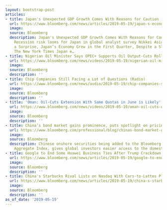 ```yaml
---
layout: bootstrap-post
articles:
- title: Japan's Unexpected GDP Growth Comes With Reasons for Caution - Bloomberg
  url: https://www.bloomberg.com/news/articles/2019-05-19/japan-s-economy-grows-in-first-quarter-despite-global-headwinds
  image: 
  source: Bloomberg
  description: Japan's Unexpected GDP Growth Comes With Reasons for Caution Bloomberg
    Recession risk looms for Japan in global analyst survey Nikkei Asian Review In
    a Surprise, Japan’s Economy Grew in the First Quarter, Despite a Slowdown in China
    The New York Times Japan e…
- title: Nigerian Oil Minister Says OPEC+ Supports Oil Output-Cuts Rollover
  url: https://www.bloomberg.com/news/videos/2019-05-19/nigerian-oil-minister-says-opec-supports-oil-output-cuts-rollover-video
  image: 
  source: Bloomberg
  description: ''
- title: Chip Companies Still Facing a Lot of Questions (Radio)
  url: https://www.bloomberg.com/news/audio/2019-05-19/chip-companies-still-facing-a-lot-of-questions-radio
  image: 
  source: Bloomberg
  description: ''
- title: 'Oman: Oil-Cuts Extension With Same Quotas in June is Likely'
  url: https://www.bloomberg.com/news/videos/2019-05-19/oman-oil-cuts-extension-with-same-quotas-in-june-is-likely-video
  image: 
  source: Bloomberg
  description: ''
- title: China’s bond market gains prominence, puts spotlight on pricing
  url: https://www.bloomberg.com/professional/blog/chinas-bond-market-gains-prominence/
  image: 
  source: Bloomberg
  description: Chinese onshore securities being added to the Bloomberg Barclays Global
    Aggregate Index, gives global investors easier access to the domestic bond market.
- title: Google to End Some Huawei Business Ties After Trump Crackdown
  url: https://www.bloomberg.com/news/articles/2019-05-19/google-to-end-some-huawei-business-ties-after-trump-crackdown
  image: 
  source: Bloomberg
  description: ''
- title: China's Starbucks Rival Lists on Nasdaq With Cars-to-Lattes Plan
  url: https://www.bloomberg.com/news/articles/2019-05-19/china-s-starbucks-rival-lists-on-nasdaq-with-cars-to-lattes-plan
  image: 
  source: Bloomberg
  description: ''
as_of_date: '2019-05-19'
---
```


